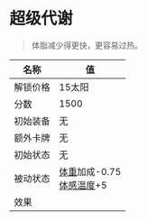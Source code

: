 # 超级代谢  
> 体脂减少得更快，更容易过热。  
  
名称  |  值  
----  |  ----  
解锁价格  |  15太阳  
分数  |  1500  
初始装备  |  无  
额外卡牌  |  无  
初始状态  |  无  
被动状态  |  [体重](Weight.md)加成-0.75<br>[体感温度](TemperaturePerceived.md)+5  
效果  |    
